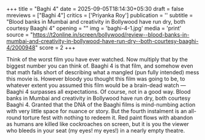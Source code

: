 +++
title = "Baghi 4"
date = 2025-09-05T18:14:30+05:30
draft = false
mreviews = ["Baghi 4"]
critics = ['Priyanka Roy']
publication = ''
subtitle = "Blood banks in Mumbai and creativity in Bollywood have run dry, both courtesy Baaghi 4"
opening = ""
img = 'baghi-4-1.jpg'
media = 'print'
source = "https://t2online.in/screen/bollywood/review--blood-banks-in-mumbai-and-creativity-in-bollywood-have-run-dry--both-courtesy-baaghi-4/2000948"
score = 2
+++

Think of the worst film you have ever watched. Now multiply that by the biggest number you can think of. Baaghi 4 is that film, and somehow even that math falls short of describing what a mangled (pun fully intended) mess this movie is. However bloody you thought this film was going to be, to whatever extent you assumed this film would be a brain-dead watch — Baaghi 4 surpasses all expectations. Of course, not in a good way. Blood banks in Mumbai and creativity in Bollywood have run dry, both courtesy Baaghi 4. Granted that the DNA of the Baaghi films is mind-numbing action with very little space for nuance or story. But the fourth instalment is an all-round torture fest with nothing to redeem it. Red paint flows with abandon as humans are killed like cockroaches on screen, but it is you the viewer who bleeds in your seat (my eyes! my eyes!) in a nearly empty theatre.
